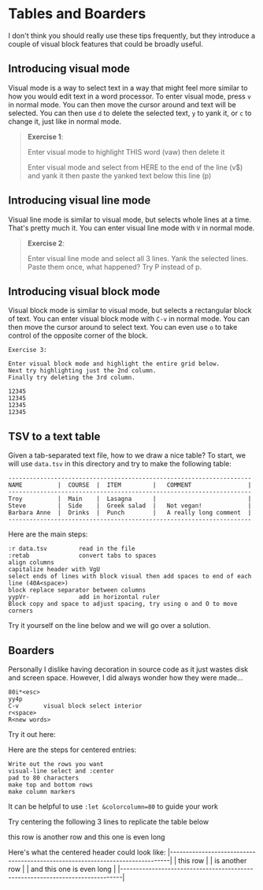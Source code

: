 # Tables and Boarders

I don't think you should really use these tips frequently, but they introduce
a couple of visual block features that could be broadly useful.

## Introducing visual mode

Visual mode is a way to select text in a way that might feel more similar
to how you would edit text in a word processor.  To enter visual mode, press
`v` in normal mode.  You can then move the cursor around and text will be
selected. You can then use `d` to delete the selected text, `y` to yank it,
or `c` to change it, just like in normal mode. 

> __Exercise 1__:
>
> Enter visual mode to highlight THIS word (vaw) then delete it
>
> Enter visual mode and select from HERE to the end of the line (v$) and yank it
> then paste the yanked text below this line (p)

## Introducing visual line mode

Visual line mode is similar to visual mode, but selects whole lines at a time. That's pretty much it. You can enter visual line mode with `V` in normal mode.

> __Exercise 2__:
>
> Enter visual line mode and select all 3 lines.
> Yank the selected lines.
> Paste them once, what happened? Try P instead of p.

## Introducing visual block mode

Visual block mode is similar to visual mode, but selects a rectangular block of text. You can enter visual block mode with `C-v` in normal mode. You can then move the cursor around to select text. You can even use `o` to take control of the opposite corner of the block.

    Exercise 3:

    Enter visual block mode and highlight the entire grid below.
    Next try highlighting just the 2nd column.
    Finally try deleting the 3rd column.

    12345
    12345
    12345
    12345

## TSV to a text table
Given a tab-separated text file, how to we draw a nice table?  To start, we will
use `data.tsv` in this directory and try to make the following table:
```
---------------------------------------------------------------------
NAME          |  COURSE  |  ITEM         |   COMMENT                |
---------------------------------------------------------------------
Troy          |  Main    |  Lasagna      |                          |
Steve         |  Side    |  Greek salad  |   Not vegan!             |
Barbara Anne  |  Drinks  |  Punch        |   A really long comment  |
---------------------------------------------------------------------
```
Here are the main steps:
```
:r data.tsv         read in the file
:retab              convert tabs to spaces
align columns
capitalize header with VgU
select ends of lines with block visual then add spaces to end of each line (40A<space>)
block replace separator between columns
yypVr-              add in horizontal ruler
Block copy and space to adjust spacing, try using o and O to move corners
```
Try it yourself on the line below and we will go over a solution.



## Boarders
Personally I dislike having decoration in source code as it just wastes disk
and screen space.  However, I did always wonder how they were made...

```
80i*<esc>
yy4p
C-v       visual block select interior
r<space>
R<new words>
```

Try it out here:


Here are the steps for centered entries:
```
Write out the rows you want
visual-line select and :center
pad to 80 characters 
make top and bottom rows
make column markers
```

It can be helpful to use `:let &colorcolumn=80` to guide your work

Try centering the following 3 lines to replicate the table below

this row
is another row
and this one is even long


Here's what the centered header could look like:
|------------------------------------------------------------------------------|
|                                   this row                                   |
|                                is another row                                |
|                          and this one is even long                           |
|------------------------------------------------------------------------------|
